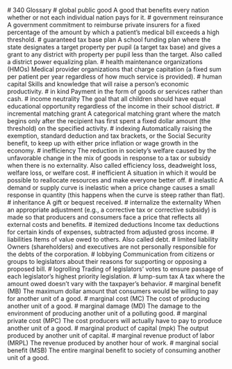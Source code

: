 \# 340 Glossary # global public good A good that benefits every nation whether or not each individual nation pays for it. # government reinsurance A government commitment to reimburse private insurers for a fixed percentage of the amount by which a patient’s medical bill exceeds a high threshold. # guaranteed tax base plan A school funding plan where the state designates a target property per pupil (a target tax base) and gives a grant to any district with property per pupil less than the target. Also called a district power equalizing plan. # health maintenance organizations (HMOs) Medical provider organizations that charge capitation (a fixed sum per patient per year regardless of how much service is provided). # human capital Skills and knowledge that will raise a person’s economic productivity. # in kind Payment in the form of goods or services rather than cash. # income neutrality The goal that all children should have equal educational opportunity regardless of the income in their school district. # incremental matching grant A categorical matching grant where the match begins only after the recipient has first spent a fixed dollar amount (the threshold) on the specified activity. # indexing Automatically raising the exemption, standard deduction and tax brackets, or the Social Security benefit, to keep up with either price inflation or wage growth in the economy. # inefficiency The reduction in society’s welfare caused by the unfavorable change in the mix of goods in response to a tax or subsidy when there is no externality. Also called efficiency loss, deadweight loss, welfare loss, or welfare cost. # inefficient A situation in which it would be possible to reallocate resources and make everyone better off. # inelastic A demand or supply curve is inelastic when a price change causes a small response in quantity (this happens when the curve is steep rather than flat). # inheritance A gift or bequest received. # internalize the externality When an appropriate adjustment (e.g., a corrective tax or corrective subsidy) is made so that producers and consumers face a price that reflects all external costs and benefits. # itemized deductions Income tax deductions for certain kinds of expenses, subtracted from adjusted gross income. # liabilities Items of value owed to others. Also called debt. # limited liability Owners (shareholders) and executives are not personally responsible for the debts of the corporation. # lobbying Communication from citizens or groups to legislators about their reasons for supporting or opposing a proposed bill. # logrolling Trading of legislators’ votes to ensure passage of each legislator’s highest priority legislation. # lump-sum tax A tax where the amount owed doesn’t vary with the taxpayer’s behavior. # marginal benefit (MB) The maximum dollar amount that consumers would be willing to pay for another unit of a good. # marginal cost (MC) The cost of producing another unit of a good. # marginal damage (MD) The damage to the environment of producing another unit of a polluting good. # marginal private cost (MPC) The cost producers will actually have to pay to produce another unit of a good. # marginal product of capital (mpk) The output produced by another unit of capital. # marginal revenue product of labor (MRPL) The revenue produced by another hour of work. # marginal social benefit (MSB) The entire marginal benefit to society of consuming another unit of a good.